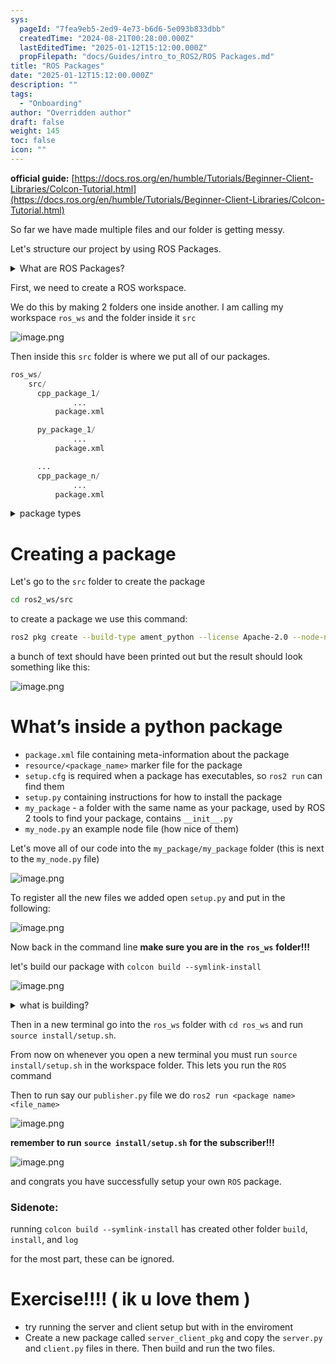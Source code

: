 ```yaml
---
sys:
  pageId: "7fea9eb5-2ed9-4e73-b6d6-5e093b833dbb"
  createdTime: "2024-08-21T00:28:00.000Z"
  lastEditedTime: "2025-01-12T15:12:00.000Z"
  propFilepath: "docs/Guides/intro_to_ROS2/ROS Packages.md"
title: "ROS Packages"
date: "2025-01-12T15:12:00.000Z"
description: ""
tags:
  - "Onboarding"
author: "Overridden author"
draft: false
weight: 145
toc: false
icon: ""
---
```


**official guide:** [https://docs.ros.org/en/humble/Tutorials/Beginner-Client-Libraries/Colcon-Tutorial.html](https://docs.ros.org/en/humble/Tutorials/Beginner-Client-Libraries/Colcon-Tutorial.html)

So far we have made multiple files and our folder is getting messy.

Let's structure our project by using ROS Packages.

<details>

<summary>What are ROS Packages?</summary>

ROS Packages are, as the name implies, packages of code that are highly sharable between ROS developers.

They consist of a folder, `package.xml` file, and source code

```python
      cpp_package_1/
		      ... imagine much code files here ..
          package.xml
```

</details>

First, we need to create a ROS workspace.

We do this by making 2 folders one inside another. I am calling my workspace `ros_ws` and the folder inside it `src`

![image.png](https://prod-files-secure.s3.us-west-2.amazonaws.com/d518164a-d88e-44d1-a4ee-3adb3bd8bce0/70706947-fd18-4537-a67b-e12946812d31/image.png?X-Amz-Algorithm=AWS4-HMAC-SHA256&X-Amz-Content-Sha256=UNSIGNED-PAYLOAD&X-Amz-Credential=ASIAZI2LB46647KSC2HT%2F20250505%2Fus-west-2%2Fs3%2Faws4_request&X-Amz-Date=20250505T091038Z&X-Amz-Expires=3600&X-Amz-Security-Token=IQoJb3JpZ2luX2VjEID%2F%2F%2F%2F%2F%2F%2F%2F%2F%2FwEaCXVzLXdlc3QtMiJHMEUCIE3yyCvZiU%2FJG0TsSyK%2Ffp3LOS3TyUzCdVP1C7U0f2cFAiEAiAnRkByIA3OpgcZdXNG1K5155JhrAQf6LEu%2BI11dVwUq%2FwMIKRAAGgw2Mzc0MjMxODM4MDUiDOawBIyx%2BaM0k%2BB85ircA%2BUVPOrX%2F8KU7ylHMp4UYbiZmoxTEMKYxSg1lRC8SkbOTgiRHxrOyqiJfick%2BK33QnIMdfnp8OOEDNqTw4OXt%2FSTu5U9t8pOl1FOCNdJnL9EU3txA9IuY35Sdo%2FGWXTlXxjBG7jE%2BkCby1J1F7bdiKITOjkD9JzjZkSIjn6ezaIMu7ga9bFdM6iKby0g9P7%2BaPdwy57jSDwgKOKyo%2Bj58Mz%2FiZj5E5d49pd%2FzEVuHPgwHRl66jhonzYNmFmEAJ5BZBlaYR28146v3iFdmIk0mlRHd6enWSmVU8Sz070NCjt3QHvu0CCbU2sqP1CZ9Iq5fJ2Vpa3qyzeKp4POvEb%2BkVyNWO8mA03BrC6OvpYRUyg4VyRbeV6wibBBLxauIJ1uccp9MQia7bfV41aYsGl3Kln87uKNYaYfs0KJ0kHTH1E6Ye%2FXb0gzA1qHP7yNmcUzaRVGPsQM1Rlmj94Oxlj2vdc1XhESJgmyI0YLKej3wEJcj7F%2B%2BiROZTbrJownd1uP3Sxv1YJwyhr9sp%2FuDyeWAVTJ6rWbx2sUKNxmG49B%2BpLc5bB3FevoeVkbNmAIYjH5Q1bjyKrMmKLPrJmHVY2fU06ykt3wjuGXypuwZ0QRpNsmtsR2HJtnj5lmBAuPMOHP4cAGOqUBOLymJLgfxWSjeg7M6KcBpOUFwKFMM9lMlTN1%2Bo34Ti9xVIZ6uhe61qo65soiWthkSIyyLjmUx3arJqojk9%2FtypPRJ71RZF51fJzBMccvpHTQeumbsXf1beP0%2BgrKNknUZpD0u%2BK6kssI0VXg8jvy9mQ4xMcFvMQS%2FrUlo0PtdKooKrLoftY87JXkk%2FMxsequPU2oqPVOmwzkTPQNjOmNs%2Bp%2BfEmw&X-Amz-Signature=5328657da1f1b9ca3878f8eadd5764a7f5ae7cb3c303a16dec95d187fc5b6884&X-Amz-SignedHeaders=host&x-id=GetObject)

Then inside this `src` folder is where we put all of our packages.

```python
ros_ws/
    src/
      cpp_package_1/
		      ...
          package.xml

      py_package_1/
		      ...
          package.xml

      ...
      cpp_package_n/
		      ...
          package.xml

```

<details>

<summary>package types</summary>

packages can be either `C++` or python.

the intern file structure is different for each but for this guide we will stick to creating python packages

</details>

# Creating a package

Let's go to the `src` folder to create the package

```bash
cd ros2_ws/src
```

to create a package we use this command:

```bash
ros2 pkg create --build-type ament_python --license Apache-2.0 --node-name my_node my_package
```

a bunch of text should have been printed out but the result should look something like this:

![image.png](https://prod-files-secure.s3.us-west-2.amazonaws.com/d518164a-d88e-44d1-a4ee-3adb3bd8bce0/e6cf1e3f-8512-4a3e-b131-079f800bf3e8/image.png?X-Amz-Algorithm=AWS4-HMAC-SHA256&X-Amz-Content-Sha256=UNSIGNED-PAYLOAD&X-Amz-Credential=ASIAZI2LB46647KSC2HT%2F20250505%2Fus-west-2%2Fs3%2Faws4_request&X-Amz-Date=20250505T091038Z&X-Amz-Expires=3600&X-Amz-Security-Token=IQoJb3JpZ2luX2VjEID%2F%2F%2F%2F%2F%2F%2F%2F%2F%2FwEaCXVzLXdlc3QtMiJHMEUCIE3yyCvZiU%2FJG0TsSyK%2Ffp3LOS3TyUzCdVP1C7U0f2cFAiEAiAnRkByIA3OpgcZdXNG1K5155JhrAQf6LEu%2BI11dVwUq%2FwMIKRAAGgw2Mzc0MjMxODM4MDUiDOawBIyx%2BaM0k%2BB85ircA%2BUVPOrX%2F8KU7ylHMp4UYbiZmoxTEMKYxSg1lRC8SkbOTgiRHxrOyqiJfick%2BK33QnIMdfnp8OOEDNqTw4OXt%2FSTu5U9t8pOl1FOCNdJnL9EU3txA9IuY35Sdo%2FGWXTlXxjBG7jE%2BkCby1J1F7bdiKITOjkD9JzjZkSIjn6ezaIMu7ga9bFdM6iKby0g9P7%2BaPdwy57jSDwgKOKyo%2Bj58Mz%2FiZj5E5d49pd%2FzEVuHPgwHRl66jhonzYNmFmEAJ5BZBlaYR28146v3iFdmIk0mlRHd6enWSmVU8Sz070NCjt3QHvu0CCbU2sqP1CZ9Iq5fJ2Vpa3qyzeKp4POvEb%2BkVyNWO8mA03BrC6OvpYRUyg4VyRbeV6wibBBLxauIJ1uccp9MQia7bfV41aYsGl3Kln87uKNYaYfs0KJ0kHTH1E6Ye%2FXb0gzA1qHP7yNmcUzaRVGPsQM1Rlmj94Oxlj2vdc1XhESJgmyI0YLKej3wEJcj7F%2B%2BiROZTbrJownd1uP3Sxv1YJwyhr9sp%2FuDyeWAVTJ6rWbx2sUKNxmG49B%2BpLc5bB3FevoeVkbNmAIYjH5Q1bjyKrMmKLPrJmHVY2fU06ykt3wjuGXypuwZ0QRpNsmtsR2HJtnj5lmBAuPMOHP4cAGOqUBOLymJLgfxWSjeg7M6KcBpOUFwKFMM9lMlTN1%2Bo34Ti9xVIZ6uhe61qo65soiWthkSIyyLjmUx3arJqojk9%2FtypPRJ71RZF51fJzBMccvpHTQeumbsXf1beP0%2BgrKNknUZpD0u%2BK6kssI0VXg8jvy9mQ4xMcFvMQS%2FrUlo0PtdKooKrLoftY87JXkk%2FMxsequPU2oqPVOmwzkTPQNjOmNs%2Bp%2BfEmw&X-Amz-Signature=125d63f193718101adc746774a73377633c7f83c330fbb1e5a564fc3e05d2e95&X-Amz-SignedHeaders=host&x-id=GetObject)

# What’s inside a python package

- `package.xml` file containing meta-information about the package
- `resource/<package_name>` marker file for the package
- `setup.cfg` is required when a package has executables, so `ros2 run` can find them
- `setup.py` containing instructions for how to install the package
- `my_package` - a folder with the same name as your package, used by ROS 2 tools to find your package, contains `__init__.py`
- `my_node.py` an example node file (how nice of them)

Let's move all of our code into the `my_package/my_package` folder (this is next to the `my_node.py` file)

![image.png](https://prod-files-secure.s3.us-west-2.amazonaws.com/d518164a-d88e-44d1-a4ee-3adb3bd8bce0/9ce58f11-0da9-4d3e-b86d-506a9685d378/image.png?X-Amz-Algorithm=AWS4-HMAC-SHA256&X-Amz-Content-Sha256=UNSIGNED-PAYLOAD&X-Amz-Credential=ASIAZI2LB46647KSC2HT%2F20250505%2Fus-west-2%2Fs3%2Faws4_request&X-Amz-Date=20250505T091038Z&X-Amz-Expires=3600&X-Amz-Security-Token=IQoJb3JpZ2luX2VjEID%2F%2F%2F%2F%2F%2F%2F%2F%2F%2FwEaCXVzLXdlc3QtMiJHMEUCIE3yyCvZiU%2FJG0TsSyK%2Ffp3LOS3TyUzCdVP1C7U0f2cFAiEAiAnRkByIA3OpgcZdXNG1K5155JhrAQf6LEu%2BI11dVwUq%2FwMIKRAAGgw2Mzc0MjMxODM4MDUiDOawBIyx%2BaM0k%2BB85ircA%2BUVPOrX%2F8KU7ylHMp4UYbiZmoxTEMKYxSg1lRC8SkbOTgiRHxrOyqiJfick%2BK33QnIMdfnp8OOEDNqTw4OXt%2FSTu5U9t8pOl1FOCNdJnL9EU3txA9IuY35Sdo%2FGWXTlXxjBG7jE%2BkCby1J1F7bdiKITOjkD9JzjZkSIjn6ezaIMu7ga9bFdM6iKby0g9P7%2BaPdwy57jSDwgKOKyo%2Bj58Mz%2FiZj5E5d49pd%2FzEVuHPgwHRl66jhonzYNmFmEAJ5BZBlaYR28146v3iFdmIk0mlRHd6enWSmVU8Sz070NCjt3QHvu0CCbU2sqP1CZ9Iq5fJ2Vpa3qyzeKp4POvEb%2BkVyNWO8mA03BrC6OvpYRUyg4VyRbeV6wibBBLxauIJ1uccp9MQia7bfV41aYsGl3Kln87uKNYaYfs0KJ0kHTH1E6Ye%2FXb0gzA1qHP7yNmcUzaRVGPsQM1Rlmj94Oxlj2vdc1XhESJgmyI0YLKej3wEJcj7F%2B%2BiROZTbrJownd1uP3Sxv1YJwyhr9sp%2FuDyeWAVTJ6rWbx2sUKNxmG49B%2BpLc5bB3FevoeVkbNmAIYjH5Q1bjyKrMmKLPrJmHVY2fU06ykt3wjuGXypuwZ0QRpNsmtsR2HJtnj5lmBAuPMOHP4cAGOqUBOLymJLgfxWSjeg7M6KcBpOUFwKFMM9lMlTN1%2Bo34Ti9xVIZ6uhe61qo65soiWthkSIyyLjmUx3arJqojk9%2FtypPRJ71RZF51fJzBMccvpHTQeumbsXf1beP0%2BgrKNknUZpD0u%2BK6kssI0VXg8jvy9mQ4xMcFvMQS%2FrUlo0PtdKooKrLoftY87JXkk%2FMxsequPU2oqPVOmwzkTPQNjOmNs%2Bp%2BfEmw&X-Amz-Signature=ca10be58992c9d844422165fad4d4e63234662ae7b8eff4dd1d41f98a51e0083&X-Amz-SignedHeaders=host&x-id=GetObject)

To register all the new files we added open `setup.py` and put in the following:

![image.png](https://prod-files-secure.s3.us-west-2.amazonaws.com/d518164a-d88e-44d1-a4ee-3adb3bd8bce0/1cd7c262-4cae-4496-9d75-c178537d24a2/image.png?X-Amz-Algorithm=AWS4-HMAC-SHA256&X-Amz-Content-Sha256=UNSIGNED-PAYLOAD&X-Amz-Credential=ASIAZI2LB46647KSC2HT%2F20250505%2Fus-west-2%2Fs3%2Faws4_request&X-Amz-Date=20250505T091038Z&X-Amz-Expires=3600&X-Amz-Security-Token=IQoJb3JpZ2luX2VjEID%2F%2F%2F%2F%2F%2F%2F%2F%2F%2FwEaCXVzLXdlc3QtMiJHMEUCIE3yyCvZiU%2FJG0TsSyK%2Ffp3LOS3TyUzCdVP1C7U0f2cFAiEAiAnRkByIA3OpgcZdXNG1K5155JhrAQf6LEu%2BI11dVwUq%2FwMIKRAAGgw2Mzc0MjMxODM4MDUiDOawBIyx%2BaM0k%2BB85ircA%2BUVPOrX%2F8KU7ylHMp4UYbiZmoxTEMKYxSg1lRC8SkbOTgiRHxrOyqiJfick%2BK33QnIMdfnp8OOEDNqTw4OXt%2FSTu5U9t8pOl1FOCNdJnL9EU3txA9IuY35Sdo%2FGWXTlXxjBG7jE%2BkCby1J1F7bdiKITOjkD9JzjZkSIjn6ezaIMu7ga9bFdM6iKby0g9P7%2BaPdwy57jSDwgKOKyo%2Bj58Mz%2FiZj5E5d49pd%2FzEVuHPgwHRl66jhonzYNmFmEAJ5BZBlaYR28146v3iFdmIk0mlRHd6enWSmVU8Sz070NCjt3QHvu0CCbU2sqP1CZ9Iq5fJ2Vpa3qyzeKp4POvEb%2BkVyNWO8mA03BrC6OvpYRUyg4VyRbeV6wibBBLxauIJ1uccp9MQia7bfV41aYsGl3Kln87uKNYaYfs0KJ0kHTH1E6Ye%2FXb0gzA1qHP7yNmcUzaRVGPsQM1Rlmj94Oxlj2vdc1XhESJgmyI0YLKej3wEJcj7F%2B%2BiROZTbrJownd1uP3Sxv1YJwyhr9sp%2FuDyeWAVTJ6rWbx2sUKNxmG49B%2BpLc5bB3FevoeVkbNmAIYjH5Q1bjyKrMmKLPrJmHVY2fU06ykt3wjuGXypuwZ0QRpNsmtsR2HJtnj5lmBAuPMOHP4cAGOqUBOLymJLgfxWSjeg7M6KcBpOUFwKFMM9lMlTN1%2Bo34Ti9xVIZ6uhe61qo65soiWthkSIyyLjmUx3arJqojk9%2FtypPRJ71RZF51fJzBMccvpHTQeumbsXf1beP0%2BgrKNknUZpD0u%2BK6kssI0VXg8jvy9mQ4xMcFvMQS%2FrUlo0PtdKooKrLoftY87JXkk%2FMxsequPU2oqPVOmwzkTPQNjOmNs%2Bp%2BfEmw&X-Amz-Signature=307c5784186db7517a82821e7cdd357437d84b922be6fa97a0829c642b5aeb23&X-Amz-SignedHeaders=host&x-id=GetObject)

Now back in the command line **make sure you are in the** **`ros_ws`** **folder!!!**

let's build our package with `colcon build --symlink-install`

![image.png](https://prod-files-secure.s3.us-west-2.amazonaws.com/d518164a-d88e-44d1-a4ee-3adb3bd8bce0/2f2a0d27-b173-48fd-b189-5f5c0ce65619/image.png?X-Amz-Algorithm=AWS4-HMAC-SHA256&X-Amz-Content-Sha256=UNSIGNED-PAYLOAD&X-Amz-Credential=ASIAZI2LB46647KSC2HT%2F20250505%2Fus-west-2%2Fs3%2Faws4_request&X-Amz-Date=20250505T091038Z&X-Amz-Expires=3600&X-Amz-Security-Token=IQoJb3JpZ2luX2VjEID%2F%2F%2F%2F%2F%2F%2F%2F%2F%2FwEaCXVzLXdlc3QtMiJHMEUCIE3yyCvZiU%2FJG0TsSyK%2Ffp3LOS3TyUzCdVP1C7U0f2cFAiEAiAnRkByIA3OpgcZdXNG1K5155JhrAQf6LEu%2BI11dVwUq%2FwMIKRAAGgw2Mzc0MjMxODM4MDUiDOawBIyx%2BaM0k%2BB85ircA%2BUVPOrX%2F8KU7ylHMp4UYbiZmoxTEMKYxSg1lRC8SkbOTgiRHxrOyqiJfick%2BK33QnIMdfnp8OOEDNqTw4OXt%2FSTu5U9t8pOl1FOCNdJnL9EU3txA9IuY35Sdo%2FGWXTlXxjBG7jE%2BkCby1J1F7bdiKITOjkD9JzjZkSIjn6ezaIMu7ga9bFdM6iKby0g9P7%2BaPdwy57jSDwgKOKyo%2Bj58Mz%2FiZj5E5d49pd%2FzEVuHPgwHRl66jhonzYNmFmEAJ5BZBlaYR28146v3iFdmIk0mlRHd6enWSmVU8Sz070NCjt3QHvu0CCbU2sqP1CZ9Iq5fJ2Vpa3qyzeKp4POvEb%2BkVyNWO8mA03BrC6OvpYRUyg4VyRbeV6wibBBLxauIJ1uccp9MQia7bfV41aYsGl3Kln87uKNYaYfs0KJ0kHTH1E6Ye%2FXb0gzA1qHP7yNmcUzaRVGPsQM1Rlmj94Oxlj2vdc1XhESJgmyI0YLKej3wEJcj7F%2B%2BiROZTbrJownd1uP3Sxv1YJwyhr9sp%2FuDyeWAVTJ6rWbx2sUKNxmG49B%2BpLc5bB3FevoeVkbNmAIYjH5Q1bjyKrMmKLPrJmHVY2fU06ykt3wjuGXypuwZ0QRpNsmtsR2HJtnj5lmBAuPMOHP4cAGOqUBOLymJLgfxWSjeg7M6KcBpOUFwKFMM9lMlTN1%2Bo34Ti9xVIZ6uhe61qo65soiWthkSIyyLjmUx3arJqojk9%2FtypPRJ71RZF51fJzBMccvpHTQeumbsXf1beP0%2BgrKNknUZpD0u%2BK6kssI0VXg8jvy9mQ4xMcFvMQS%2FrUlo0PtdKooKrLoftY87JXkk%2FMxsequPU2oqPVOmwzkTPQNjOmNs%2Bp%2BfEmw&X-Amz-Signature=3c3f2c65468fb436a3dea543c31615daf373b9090abc304c49c86c35507b63f5&X-Amz-SignedHeaders=host&x-id=GetObject)

<details>

<summary>what is building?</summary>

if you are a CS major at Rose-Hulman you will learn the answer to this in CSSE132

but TLDR; is it combines all the code files into one program that can be run easily 

</details>

Then in a new terminal go into the `ros_ws` folder with `cd ros_ws` and run `source install/setup.sh`. 

From now on whenever you open a new terminal you must run `source install/setup.sh` in the workspace folder. This lets you run the `ROS` command

Then to run say our `publisher.py` file we do `ros2 run <package name> <file_name>`

![image.png](https://prod-files-secure.s3.us-west-2.amazonaws.com/d518164a-d88e-44d1-a4ee-3adb3bd8bce0/4f4b1219-3a44-4632-aa0a-ce3471699f59/image.png?X-Amz-Algorithm=AWS4-HMAC-SHA256&X-Amz-Content-Sha256=UNSIGNED-PAYLOAD&X-Amz-Credential=ASIAZI2LB46647KSC2HT%2F20250505%2Fus-west-2%2Fs3%2Faws4_request&X-Amz-Date=20250505T091038Z&X-Amz-Expires=3600&X-Amz-Security-Token=IQoJb3JpZ2luX2VjEID%2F%2F%2F%2F%2F%2F%2F%2F%2F%2FwEaCXVzLXdlc3QtMiJHMEUCIE3yyCvZiU%2FJG0TsSyK%2Ffp3LOS3TyUzCdVP1C7U0f2cFAiEAiAnRkByIA3OpgcZdXNG1K5155JhrAQf6LEu%2BI11dVwUq%2FwMIKRAAGgw2Mzc0MjMxODM4MDUiDOawBIyx%2BaM0k%2BB85ircA%2BUVPOrX%2F8KU7ylHMp4UYbiZmoxTEMKYxSg1lRC8SkbOTgiRHxrOyqiJfick%2BK33QnIMdfnp8OOEDNqTw4OXt%2FSTu5U9t8pOl1FOCNdJnL9EU3txA9IuY35Sdo%2FGWXTlXxjBG7jE%2BkCby1J1F7bdiKITOjkD9JzjZkSIjn6ezaIMu7ga9bFdM6iKby0g9P7%2BaPdwy57jSDwgKOKyo%2Bj58Mz%2FiZj5E5d49pd%2FzEVuHPgwHRl66jhonzYNmFmEAJ5BZBlaYR28146v3iFdmIk0mlRHd6enWSmVU8Sz070NCjt3QHvu0CCbU2sqP1CZ9Iq5fJ2Vpa3qyzeKp4POvEb%2BkVyNWO8mA03BrC6OvpYRUyg4VyRbeV6wibBBLxauIJ1uccp9MQia7bfV41aYsGl3Kln87uKNYaYfs0KJ0kHTH1E6Ye%2FXb0gzA1qHP7yNmcUzaRVGPsQM1Rlmj94Oxlj2vdc1XhESJgmyI0YLKej3wEJcj7F%2B%2BiROZTbrJownd1uP3Sxv1YJwyhr9sp%2FuDyeWAVTJ6rWbx2sUKNxmG49B%2BpLc5bB3FevoeVkbNmAIYjH5Q1bjyKrMmKLPrJmHVY2fU06ykt3wjuGXypuwZ0QRpNsmtsR2HJtnj5lmBAuPMOHP4cAGOqUBOLymJLgfxWSjeg7M6KcBpOUFwKFMM9lMlTN1%2Bo34Ti9xVIZ6uhe61qo65soiWthkSIyyLjmUx3arJqojk9%2FtypPRJ71RZF51fJzBMccvpHTQeumbsXf1beP0%2BgrKNknUZpD0u%2BK6kssI0VXg8jvy9mQ4xMcFvMQS%2FrUlo0PtdKooKrLoftY87JXkk%2FMxsequPU2oqPVOmwzkTPQNjOmNs%2Bp%2BfEmw&X-Amz-Signature=16602b2d2249585b9d8371c93fa6b66f8cd1cf7ccdc68d76125dbc977906b856&X-Amz-SignedHeaders=host&x-id=GetObject)

**remember to run** **`source install/setup.sh`** **for the subscriber!!!**

![image.png](https://prod-files-secure.s3.us-west-2.amazonaws.com/d518164a-d88e-44d1-a4ee-3adb3bd8bce0/02121119-dad4-49ec-8356-c956108b4243/image.png?X-Amz-Algorithm=AWS4-HMAC-SHA256&X-Amz-Content-Sha256=UNSIGNED-PAYLOAD&X-Amz-Credential=ASIAZI2LB46647KSC2HT%2F20250505%2Fus-west-2%2Fs3%2Faws4_request&X-Amz-Date=20250505T091038Z&X-Amz-Expires=3600&X-Amz-Security-Token=IQoJb3JpZ2luX2VjEID%2F%2F%2F%2F%2F%2F%2F%2F%2F%2FwEaCXVzLXdlc3QtMiJHMEUCIE3yyCvZiU%2FJG0TsSyK%2Ffp3LOS3TyUzCdVP1C7U0f2cFAiEAiAnRkByIA3OpgcZdXNG1K5155JhrAQf6LEu%2BI11dVwUq%2FwMIKRAAGgw2Mzc0MjMxODM4MDUiDOawBIyx%2BaM0k%2BB85ircA%2BUVPOrX%2F8KU7ylHMp4UYbiZmoxTEMKYxSg1lRC8SkbOTgiRHxrOyqiJfick%2BK33QnIMdfnp8OOEDNqTw4OXt%2FSTu5U9t8pOl1FOCNdJnL9EU3txA9IuY35Sdo%2FGWXTlXxjBG7jE%2BkCby1J1F7bdiKITOjkD9JzjZkSIjn6ezaIMu7ga9bFdM6iKby0g9P7%2BaPdwy57jSDwgKOKyo%2Bj58Mz%2FiZj5E5d49pd%2FzEVuHPgwHRl66jhonzYNmFmEAJ5BZBlaYR28146v3iFdmIk0mlRHd6enWSmVU8Sz070NCjt3QHvu0CCbU2sqP1CZ9Iq5fJ2Vpa3qyzeKp4POvEb%2BkVyNWO8mA03BrC6OvpYRUyg4VyRbeV6wibBBLxauIJ1uccp9MQia7bfV41aYsGl3Kln87uKNYaYfs0KJ0kHTH1E6Ye%2FXb0gzA1qHP7yNmcUzaRVGPsQM1Rlmj94Oxlj2vdc1XhESJgmyI0YLKej3wEJcj7F%2B%2BiROZTbrJownd1uP3Sxv1YJwyhr9sp%2FuDyeWAVTJ6rWbx2sUKNxmG49B%2BpLc5bB3FevoeVkbNmAIYjH5Q1bjyKrMmKLPrJmHVY2fU06ykt3wjuGXypuwZ0QRpNsmtsR2HJtnj5lmBAuPMOHP4cAGOqUBOLymJLgfxWSjeg7M6KcBpOUFwKFMM9lMlTN1%2Bo34Ti9xVIZ6uhe61qo65soiWthkSIyyLjmUx3arJqojk9%2FtypPRJ71RZF51fJzBMccvpHTQeumbsXf1beP0%2BgrKNknUZpD0u%2BK6kssI0VXg8jvy9mQ4xMcFvMQS%2FrUlo0PtdKooKrLoftY87JXkk%2FMxsequPU2oqPVOmwzkTPQNjOmNs%2Bp%2BfEmw&X-Amz-Signature=5f3d357524186eab4015c6adf476dda5d94ede6969965e1a11b9338b9034784d&X-Amz-SignedHeaders=host&x-id=GetObject)

and congrats you have successfully setup your own `ROS` package.

### Sidenote:

running `colcon build --symlink-install` has created other folder `build`, `install`, and `log`

for the most part, these can be ignored.

# Exercise!!!! ( ik u love them )

- try running the server and client setup but with in the enviroment
- Create a new package called `server_client_pkg` and copy the `server.py` and `client.py` files in there. Then build and run the two files.
